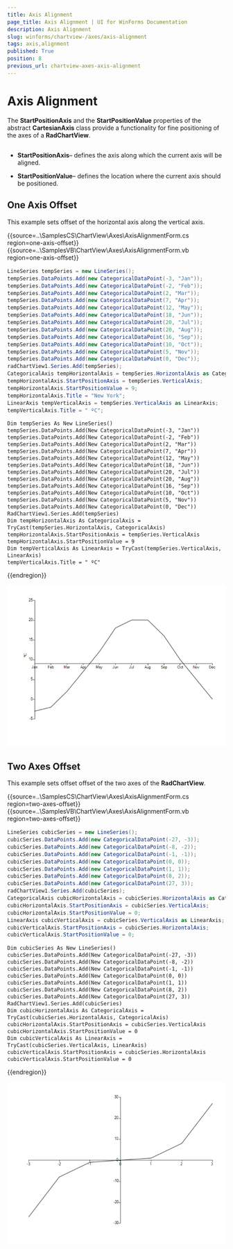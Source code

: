 ```yaml
---
title: Axis Alignment
page_title: Axis Alignment | UI for WinForms Documentation
description: Axis Alignment
slug: winforms/chartview-/axes/axis-alignment
tags: axis,alignment
published: True
position: 8
previous_url: chartview-axes-axis-alignment
---
```


# Axis Alignment



The __StartPositionAxis__ and the __StartPositionValue__ properties of the abstract __CartesianAxis__ class provide a functionality for fine positioning of the axes of a __RadChartView__.
      

## 

* __StartPositionAxis__– defines the axis along which the current axis will be aligned.
            

* __StartPositionValue__– defines the location where the current axis should be positioned.
            

## One Axis Offset

This example sets offset of the horizontal axis along the vertical axis. 

{{source=..\SamplesCS\ChartView\Axes\AxisAlignmentForm.cs region=one-axis-offset}} 
{{source=..\SamplesVB\ChartView\Axes\AxisAlignmentForm.vb region=one-axis-offset}} 

````C#
LineSeries tempSeries = new LineSeries();
tempSeries.DataPoints.Add(new CategoricalDataPoint(-3, "Jan"));
tempSeries.DataPoints.Add(new CategoricalDataPoint(-2, "Feb"));
tempSeries.DataPoints.Add(new CategoricalDataPoint(2, "Mar"));
tempSeries.DataPoints.Add(new CategoricalDataPoint(7, "Apr"));
tempSeries.DataPoints.Add(new CategoricalDataPoint(12, "May"));
tempSeries.DataPoints.Add(new CategoricalDataPoint(18, "Jun"));
tempSeries.DataPoints.Add(new CategoricalDataPoint(20, "Jul"));
tempSeries.DataPoints.Add(new CategoricalDataPoint(20, "Aug"));
tempSeries.DataPoints.Add(new CategoricalDataPoint(16, "Sep"));
tempSeries.DataPoints.Add(new CategoricalDataPoint(10, "Oct"));
tempSeries.DataPoints.Add(new CategoricalDataPoint(5, "Nov"));
tempSeries.DataPoints.Add(new CategoricalDataPoint(0, "Dec"));
radChartView1.Series.Add(tempSeries);
CategoricalAxis tempHorizontalAxis = tempSeries.HorizontalAxis as CategoricalAxis;
tempHorizontalAxis.StartPositionAxis = tempSeries.VerticalAxis;
tempHorizontalAxis.StartPositionValue = 9;
tempHorizontalAxis.Title = "New York";
LinearAxis tempVerticalAxis = tempSeries.VerticalAxis as LinearAxis;
tempVerticalAxis.Title = " ºC";

````
````VB.NET
Dim tempSeries As New LineSeries()
tempSeries.DataPoints.Add(New CategoricalDataPoint(-3, "Jan"))
tempSeries.DataPoints.Add(New CategoricalDataPoint(-2, "Feb"))
tempSeries.DataPoints.Add(New CategoricalDataPoint(2, "Mar"))
tempSeries.DataPoints.Add(New CategoricalDataPoint(7, "Apr"))
tempSeries.DataPoints.Add(New CategoricalDataPoint(12, "May"))
tempSeries.DataPoints.Add(New CategoricalDataPoint(18, "Jun"))
tempSeries.DataPoints.Add(New CategoricalDataPoint(20, "Jul"))
tempSeries.DataPoints.Add(New CategoricalDataPoint(20, "Aug"))
tempSeries.DataPoints.Add(New CategoricalDataPoint(16, "Sep"))
tempSeries.DataPoints.Add(New CategoricalDataPoint(10, "Oct"))
tempSeries.DataPoints.Add(New CategoricalDataPoint(5, "Nov"))
tempSeries.DataPoints.Add(New CategoricalDataPoint(0, "Dec"))
RadChartView1.Series.Add(tempSeries)
Dim tempHorizontalAxis As CategoricalAxis = TryCast(tempSeries.HorizontalAxis, CategoricalAxis)
tempHorizontalAxis.StartPositionAxis = tempSeries.VerticalAxis
tempHorizontalAxis.StartPositionValue = 9
Dim tempVerticalAxis As LinearAxis = TryCast(tempSeries.VerticalAxis, LinearAxis)
tempVerticalAxis.Title = " ºC"

````

{{endregion}} 


![chartview-axes-axis-alignment 001](images/chartview-axes-axis-alignment001.png)

## Two Axes Offset

This example sets offset offset of the two axes of the __RadChartView__. 

{{source=..\SamplesCS\ChartView\Axes\AxisAlignmentForm.cs region=two-axes-offset}} 
{{source=..\SamplesVB\ChartView\Axes\AxisAlignmentForm.vb region=two-axes-offset}} 

````C#
LineSeries cubicSeries = new LineSeries();
cubicSeries.DataPoints.Add(new CategoricalDataPoint(-27, -3));
cubicSeries.DataPoints.Add(new CategoricalDataPoint(-8, -2));
cubicSeries.DataPoints.Add(new CategoricalDataPoint(-1, -1));
cubicSeries.DataPoints.Add(new CategoricalDataPoint(0, 0));
cubicSeries.DataPoints.Add(new CategoricalDataPoint(1, 1));
cubicSeries.DataPoints.Add(new CategoricalDataPoint(8, 2));
cubicSeries.DataPoints.Add(new CategoricalDataPoint(27, 3));
radChartView1.Series.Add(cubicSeries);
CategoricalAxis cubicHorizontalAxis = cubicSeries.HorizontalAxis as CategoricalAxis;
cubicHorizontalAxis.StartPositionAxis = cubicSeries.VerticalAxis;
cubicHorizontalAxis.StartPositionValue = 0;
LinearAxis cubicVerticalAxis = cubicSeries.VerticalAxis as LinearAxis;
cubicVerticalAxis.StartPositionAxis = cubicSeries.HorizontalAxis;
cubicVerticalAxis.StartPositionValue = 0;

````
````VB.NET
Dim cubicSeries As New LineSeries()
cubicSeries.DataPoints.Add(New CategoricalDataPoint(-27, -3))
cubicSeries.DataPoints.Add(New CategoricalDataPoint(-8, -2))
cubicSeries.DataPoints.Add(New CategoricalDataPoint(-1, -1))
cubicSeries.DataPoints.Add(New CategoricalDataPoint(0, 0))
cubicSeries.DataPoints.Add(New CategoricalDataPoint(1, 1))
cubicSeries.DataPoints.Add(New CategoricalDataPoint(8, 2))
cubicSeries.DataPoints.Add(New CategoricalDataPoint(27, 3))
RadChartView1.Series.Add(cubicSeries)
Dim cubicHorizontalAxis As CategoricalAxis = TryCast(cubicSeries.HorizontalAxis, CategoricalAxis)
cubicHorizontalAxis.StartPositionAxis = cubicSeries.VerticalAxis
cubicHorizontalAxis.StartPositionValue = 0
Dim cubicVerticalAxis As LinearAxis = TryCast(cubicSeries.VerticalAxis, LinearAxis)
cubicVerticalAxis.StartPositionAxis = cubicSeries.HorizontalAxis
cubicVerticalAxis.StartPositionValue = 0

````

{{endregion}} 


![chartview-axes-axis-alignment 002](images/chartview-axes-axis-alignment002.png)
